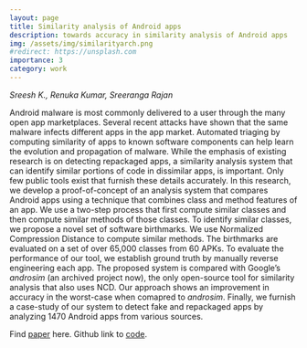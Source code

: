 ```yaml
---
layout: page
title: Similarity analysis of Android apps
description: towards accuracy in similarity analysis of Android apps
img: /assets/img/similarityarch.png
#redirect: https://unsplash.com
importance: 3
category: work
---
```


*Sreesh K., Renuka Kumar, Sreeranga Rajan*

Android malware is most commonly delivered to a user through the many open app marketplaces. Several recent attacks have shown that the same malware infects different apps in the app market. Automated triaging by computing similarity of apps to known software components can help learn the evolution and propagation of malware. While the emphasis of existing research is on detecting repackaged apps, a similarity analysis system that can identify similar portions of code in dissimilar apps, is important. Only few public tools exist that furnish these details accurately. In this research, we develop a proof-of-concept of an analysis system that compares Android apps using a technique that combines class and method features of an app. We use a two-step process that first compute similar classes and then compute similar methods of those classes. To identify similar classes, we propose a novel set of software birthmarks. We use Normalized Compression Distance to compute similar methods. The birthmarks are evaluated on a set of over 65,000 classes from 60 APKs. To evaluate the performance of our tool, we establish ground truth by manually reverse engineering each app. The proposed system is compared with Google’s *androsim* (an archived project now), the only open-source tool for similarity analysis that also uses NCD. Our approach shows an improvement in accuracy in the worst-case when comapred to *androsim*. Finally, we furnish a case-study of our system to detect fake and repackaged apps by analyzing 1470 Android apps from various sources.

Find [paper](https://link.springer.com/content/pdf/10.1007%2F978-3-030-05171-6.pdf) here. Github link to [code](https://github.com/sreeshk692/SimDroid).

